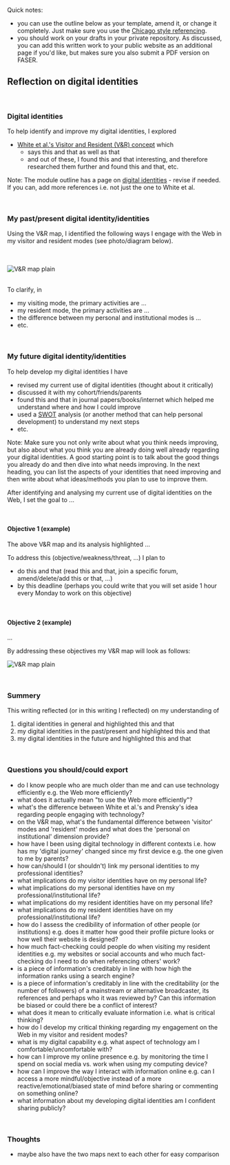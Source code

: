Quick notes:
- you can use the outline below as your template, amend it, or change it completely. Just make sure you use the [Chicago style referencing](https://www1.essex.ac.uk/students/study-resources/tdc/documents/referencing-chicago.pdf). 
- you should work on your drafts in your private repository. As discussed, you can add this written work to your public website as an additional page if you'd like, but makes sure you also submit a PDF version on FASER. 

## Reflection on digital identities


<br>

### Digital identities
To help identify and improve my digital identities, I explored 
- [White et al.'s Visitor and Resident (V&R) concept](http://daveowhite.com/vandr/) which 
  - says this and that as well as that
  - and out of these, I found this and that interesting, and therefore researched them further and found this and that, etc. 

Note: The module outline has a page on [digital identities](https://github.com/krisztian-hofstadter-tedor/CS220-AU-navigating-the-digital-world/blob/main/digital-identities.md) - revise if needed. If you can, add more references i.e. not just the one to White et al. 

<br>

### My past/present digital identity/identities
Using the V&R map, I identified the following ways I engage with the Web in my visitor and resident modes (see photo/diagram below). 

<br><br>![V&R map plain](assets/img/vr-map-plain.svg)<br><br>

To clarify, in 

- my visiting mode, the primary activities are ...
- my resident mode, the primary activities are ...
- the difference between my personal and institutional modes is ...
- etc. 

<br>

### My future digital identity/identities
To help develop my digital identities I have
- revised my current use of digital identities (thought about it critically)
- discussed it with my cohort/friends/parents
- found this and that in journal papers/books/internet which helped me understand where and how I could improve 
- used a [SWOT](https://duckduckgo.com/?q=swot&t=brave&ia=web) analysis (or another method that can help personal development) to understand my next steps
- etc. 

Note: Make sure you not only write about what you think needs improving, but also about what you think you are already doing well already regarding your digital identities. A good starting point is to talk about the good things you already do and then dive into what needs improving. In the next heading, you can list the aspects of your identities that need improving and then write about what ideas/methods you plan to use to improve them. 

After identifying and analysing my current use of digital identities on the Web, I set the goal to ...

<br>

#### Objective 1 (example)
The above V&R map and its analysis highlighted ...

To address this (objective/weakness/threat, ...) I plan to 
- do this and that (read this and that, join a specific forum, amend/delete/add this or that, ...)
- by this deadline (perhaps you could write that you will set aside 1 hour every Monday to work on this objective)

<br>

#### Objective 2 (example)
...

By addressing these objectives my V&R map will look as follows: 

![V&R map plain](assets/img/vr-map-plain.svg)

<br>

### Summery
This writing reflected (or in this writing I reflected) on my understanding of

1. digital identities in general and highlighted this and that
2. my digital identities in the past/present and highlighted this and that
3. my digital identities in the future and highlighted this and that

<br>

### Questions you should/could export 
- do I know people who are much older than me and can use technology efficiently e.g. the Web more efficiently?
- what does it actually mean "to use the Web more efficiently"?
- what's the difference between White et al.'s and Prensky's idea regarding people engaging with technology?
- on the V&R map, what's the fundamental difference between 'visitor' modes and 'resident' modes and what does the 'personal on institutional' dimension provide?
- how have I been using digital technology in different contexts i.e. how has my 'digital journey' changed since my first device e.g. the one given to me by parents?
- how can/should I (or shouldn't) link my personal identities to my professional identities?
- what implications do my visitor identities have on my personal life?
- what implications do my personal identities have on my professional/institutional life?
- what implications do my resident identities have on my personal life?
- what implications do my resident identities have on my professional/institutional life?
- how do I assess the credibility of information of other people (or institutions) e.g. does it matter how good their profile picture looks or how well their website is designed? 
- how much fact-checking could people do when visiting my resident identities e.g. my websites or social accounts and who much fact-checking do I need to do when referencing others' work?
- is a piece of information's creditably in line with how high the information ranks using a search engine?
- is a piece of information's creditably in line with the creditability (or the number of followers) of a mainstream or alternative broadcaster, its references and perhaps who it was reviewed by? Can this information be biased or could there be a conflict of interest? 
- what does it mean to critically evaluate information i.e. what is critical thinking?
- how do I develop my critical thinking regarding my engagement on the Web in my visitor and resident modes?
- what is my digital capability e.g. what aspect of technology am I comfortable/uncomfortable with?
- how can I improve my online presence e.g. by monitoring the time I spend on social media vs. work when using my computing device?
- how can I improve the way I interact with information online e.g. can I access a more mindful/objective instead of a more reactive/emotional/biased state of mind before sharing or commenting on something online?
- what information about my developing digital identities am I confident sharing publicly?

<br>

### Thoughts
- maybe also have the two maps next to each other for easy comparison
